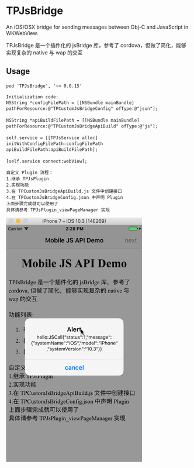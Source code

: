# TPJsBridge
An iOS/OSX bridge for sending messages between Obj-C and JavaScript in WKWebView.

TPJsBridge 是一个插件化的 jsBridge 库，参考了 cordova，但做了简化，能够实现复杂的 native 与 wap 的交互
    
## Usage
`pod 'TPJsBridge', '~> 0.0.15'`

```
Initialization code:
NSString *configFilePath = [[NSBundle mainBundle] pathForResource:@"TPCustomJsBridgeConfig" ofType:@"json"];

NSString *apiBuildFilePath = [[NSBundle mainBundle] pathForResource:@"TPCustomJsBridgeApiBuild" ofType:@"js"];
    
self.service = [[TPJsService alloc] initWithConfigFilePath:configFilePath apiBuildFilePath:apiBuildFilePath];
    
[self.service connect:webView];
```
    
    
    
    自定义 Plugin 流程：
    1.继承 TPJsPlugin 
    2.实现功能 
    3.在 TPCustomJsBridgeApiBuild.js 文件中创建接口 
    4.在 TPCustomJsBridgeConfig.json 中声明 Plugin 
    上面步骤完成就可以使用了 
    具体请参考 TPJsPlugin_viewPageManager 实现


![screenshot](./Screenshots/1.gif)
